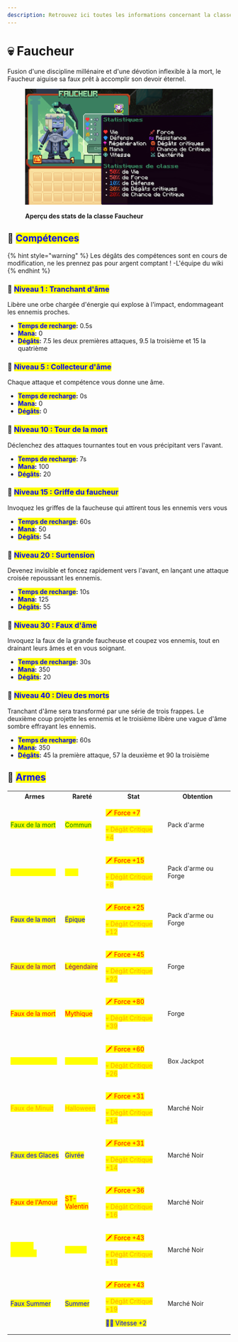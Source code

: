 ```yaml
---
description: Retrouvez ici toutes les informations concernant la classe Faucher
---
```


# 💀 Faucheur

Fusion d'une discipline millénaire et d'une dévotion inflexible à la mort, le Faucheur aiguise sa faux prêt à accomplir son devoir éternel.

<figure><img src="../../.gitbook/assets/Les_Classes/Faucheur.png" alt=""><figcaption><p><strong>Aperçu des stats de la classe Faucheur</strong></p></figcaption></figure>

## 💠 <mark style="color:blue;">Compétences</mark>

{% hint style="warning" %}
Les dégâts des compétences sont en cours de modification, ne les prennez pas pour argent comptant !
-L'équipe du wiki
{% endhint %}

### 🔸 <mark style="color:blue;">**Niveau 1 : Tranchant d'âme**</mark>

Libère une orbe chargée d'énergie qui explose à l'impact, endommageant les ennemis proches.

* <mark style="color:blue;">**Temps de recharge**</mark>**:** 0.5s
* <mark style="color:blue;">**Mana**</mark>**:** 0
* <mark style="color:blue;">**Dégâts**</mark>**:** 7.5 les deux premières attaques, 9.5 la troisième et 15 la quatrième

### 🔸 <mark style="color:blue;">**Niveau 5 : Collecteur d'âme**</mark>

Chaque attaque et compétence vous donne une âme.

* <mark style="color:blue;">**Temps de recharge**</mark>**:** 0s
* <mark style="color:blue;">**Mana**</mark>**:** 0
* <mark style="color:blue;">**Dégâts**</mark>**:** 0

### 🔸 <mark style="color:blue;">**Niveau 10 : Tour de la mort**</mark>

Déclenchez des attaques tournantes tout en vous précipitant vers l'avant.

* <mark style="color:blue;">**Temps de recharge**</mark>**:** 7s
* <mark style="color:blue;">**Mana**</mark>**:** 100
* <mark style="color:blue;">**Dégâts**</mark>**:** 20

### 🔸 <mark style="color:blue;">**Niveau 15 : Griffe du faucheur**</mark>

Invoquez les griffes de la faucheuse qui attirent tous les ennemis vers vous

* <mark style="color:blue;">**Temps de recharge**</mark>**:** 60s
* <mark style="color:blue;">**Mana**</mark>**:** 50
* <mark style="color:blue;">**Dégâts**</mark>**:** 54

### 🔸 <mark style="color:blue;">**Niveau 20 : Surtension**</mark>

Devenez invisible et foncez rapidement vers l'avant, en lançant une attaque croisée repoussant les ennemis.

* <mark style="color:blue;">**Temps de recharge**</mark>**:** 10s
* <mark style="color:blue;">**Mana**</mark>**:** 125
* <mark style="color:blue;">**Dégâts**</mark>**:** 55

### 🔸 <mark style="color:blue;">**Niveau 30 : Faux d'âme**</mark>

Invoquez la faux de la grande faucheuse et coupez vos ennemis, tout en drainant leurs âmes et en vous soignant.

* <mark style="color:blue;">**Temps de recharge**</mark>**:** 30s
* <mark style="color:blue;">**Mana**</mark>**:** 350
* <mark style="color:blue;">**Dégâts**</mark>**:** 20

### 🔸 <mark style="color:blue;">**Niveau 40 : Dieu des morts**</mark>

Tranchant d'âme sera transformé par une série de trois frappes. Le deuxième coup projette les ennemis et le troisième libère une vague d'âme sombre effrayant les ennemis.

* <mark style="color:blue;">**Temps de recharge**</mark>**:** 60s
* <mark style="color:blue;">**Mana**</mark>**:** 350
* <mark style="color:blue;">**Dégâts**</mark>**:** 45 la première attaque, 57 la deuxième et 90 la troisième

## 💠 <mark style="color:blue;">Armes</mark>

<table>
  <tr>
    <th>Armes</th>
    <th>Rareté</th>
    <th>Stat</th>
    <th>Obtention</th>
  </tr>
  <tr>
    <td><mark style="color:green;">Faux de la mort</mark></td>
    <td><mark style="color:green;">Commun</mark></td>  
    <td>
     <p><mark style="color:red;">🗡 Force +7</mark></p>
     <p><mark style="color:orange;">💀 Dégât Critique +4</mark></p>
    </td>
    <td>Pack d'arme</td>
  </tr>
  <tr>
    <td><mark style="color:yellow;">Faux de la mort</mark></td>
    <td><mark style="color:yellow;">Rare</mark></td>  
    <td>
     <p><mark style="color:red;">🗡 Force +15</mark></p>
     <p><mark style="color:orange;">💀 Dégât Critique +8</mark></p>
    </td>
    <td>Pack d'arme ou Forge</td>
  </tr>
  <tr>
    <td><mark style="color:blue;">Faux de la mort</mark></td>
    <td><mark style="color:blue;">Épique</mark></td>  
    <td>
     <p><mark style="color:red;">🗡 Force +25</mark></p>
     <p><mark style="color:orange;">💀 Dégât Critique +12</mark></p>
    </td>
    <td>Pack d'arme ou Forge</td>
  </tr>
  <tr>
    <td><mark style="color:purple;">Faux de la mort</mark></td>
    <td><mark style="color:purple;">Légendaire</mark></td>  
    <td>
     <p><mark style="color:red;">🗡 Force +45</mark></p>
     <p><mark style="color:orange;">💀 Dégât Critique +22</mark></p>
    </td>
    <td>Forge</td>
  </tr>
  <tr>
    <td><mark style="color:red;">Faux de la mort</mark></td>
    <td><mark style="color:red;">Mythique</mark></td>  
    <td>
     <p><mark style="color:red;">🗡 Force +80</mark></p>
     <p><mark style="color:orange;">💀 Dégât Critique +39</mark></p>
    </td>
    <td>Forge</td>
  </tr>
  <tr>
    <td><mark style="color:yellow;">Faux légendaire</mark></td>
    <td><mark style="color:yellow;">Légendaire</mark></td>  
    <td>
     <p><mark style="color:red;">🗡 Force +60</mark></p>
     <p><mark style="color:orange;">💀 Dégât Critique +26</mark></p>
    </td>
    <td>Box Jackpot</td>
  </tr>
  <tr>
    <td><mark style="color:orange;">Faux de Minuit</mark></td>
    <td><mark style="color:orange;">Halloween</mark></td>  
    <td>
     <p><mark style="color:red;">🗡 Force +31</mark></p>
     <p><mark style="color:orange;">💀 Dégât Critique +14</mark></p>
    </td>
    <td>Marché Noir</td>
  </tr>
  <tr>
    <td><mark style="color:blue;">Faux des Glaces</mark></td>
    <td><mark style="color:blue;">Givrée</mark></td>  
    <td>
     <p><mark style="color:red;">🗡 Force +31</mark></p>
     <p><mark style="color:orange;">💀 Dégât Critique +14</mark></p>
    </td>
    <td>Marché Noir</td>
  </tr>
  <tr>
    <td><mark style="color:red;">Faux de l'Amour</mark></td>
    <td><mark style="color:red;">ST-Valentin</mark></td>  
    <td>
     <p><mark style="color:red;">🗡 Force +36</mark></p>
     <p><mark style="color:orange;">💀 Dégât Critique +16</mark></p>
    </td>
    <td>Marché Noir</td>
  </tr>
  <tr>
    <td><mark style="color:yellow;">Faux en Chocolat</mark></td>
    <td><mark style="color:yellow;">Pâques</mark></td>  
    <td>
     <p><mark style="color:red;">🗡 Force +43</mark></p>
     <p><mark style="color:orange;">💀 Dégât Critique +19</mark></p>
    </td>
    <td>Marché Noir</td>
  </tr>
  <tr>
    <td><mark style="color:blue;">Faux Summer</mark></td>
    <td><mark style="color:blue;">Summer</mark></td>  
    <td>
     <p><mark style="color:red;">🗡 Force +43</mark></p>
     <p><mark style="color:orange;">💀 Dégât Critique +19</mark></p>
     <p><mark style="color:blue;">🏃‍♂️ Vitesse +2</mark></td></p>
    </td>
    <td>Marché Noir</td>
  </tr>
</table>
